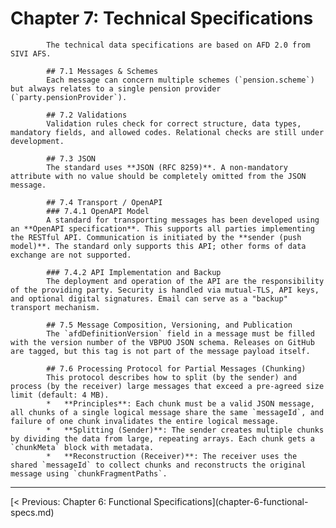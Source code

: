 # Chapter 7: Technical Specifications

            The technical data specifications are based on AFD 2.0 from SIVI AFS.

            ## 7.1 Messages & Schemes
            Each message can concern multiple schemes (`pension.scheme`) but always relates to a single pension provider (`party.pensionProvider`).

            ## 7.2 Validations
            Validation rules check for correct structure, data types, mandatory fields, and allowed codes. Relational checks are still under development.

            ## 7.3 JSON
            The standard uses **JSON (RFC 8259)**. A non-mandatory attribute with no value should be completely omitted from the JSON message.

            ## 7.4 Transport / OpenAPI
            ### 7.4.1 OpenAPI Model
            A standard for transporting messages has been developed using an **OpenAPI specification**. This supports all parties implementing the RESTful API. Communication is initiated by the **sender (push model)**. The standard only supports this API; other forms of data exchange are not supported.

            ### 7.4.2 API Implementation and Backup
            The deployment and operation of the API are the responsibility of the providing party. Security is handled via mutual-TLS, API keys, and optional digital signatures. Email can serve as a "backup" transport mechanism.

            ## 7.5 Message Composition, Versioning, and Publication
            The `afdDefinitionVersion` field in a message must be filled with the version number of the VBPUO JSON schema. Releases on GitHub are tagged, but this tag is not part of the message payload itself.

            ## 7.6 Processing Protocol for Partial Messages (Chunking)
            This protocol describes how to split (by the sender) and process (by the receiver) large messages that exceed a pre-agreed size limit (default: 4 MB).
            *   **Principles**: Each chunk must be a valid JSON message, all chunks of a single logical message share the same `messageId`, and failure of one chunk invalidates the entire logical message.
            *   **Splitting (Sender)**: The sender creates multiple chunks by dividing the data from large, repeating arrays. Each chunk gets a `chunkMeta` block with metadata.
            *   **Reconstruction (Receiver)**: The receiver uses the shared `messageId` to collect chunks and reconstructs the original message using `chunkFragmentPaths`.


---
<div style='display: flex; justify-content: space-between;'><div>[< Previous: Chapter 6: Functional Specifications](chapter-6-functional-specs.md)</div><div></div></div>